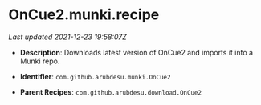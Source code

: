 # OnCue2.munki.recipe

_Last updated 2021-12-23 19:58:07Z_

- **Description**: Downloads latest version of OnCue2 and imports it into a Munki repo.

- **Identifier**: `com.github.arubdesu.munki.OnCue2`

- **Parent Recipes**: `com.github.arubdesu.download.OnCue2`